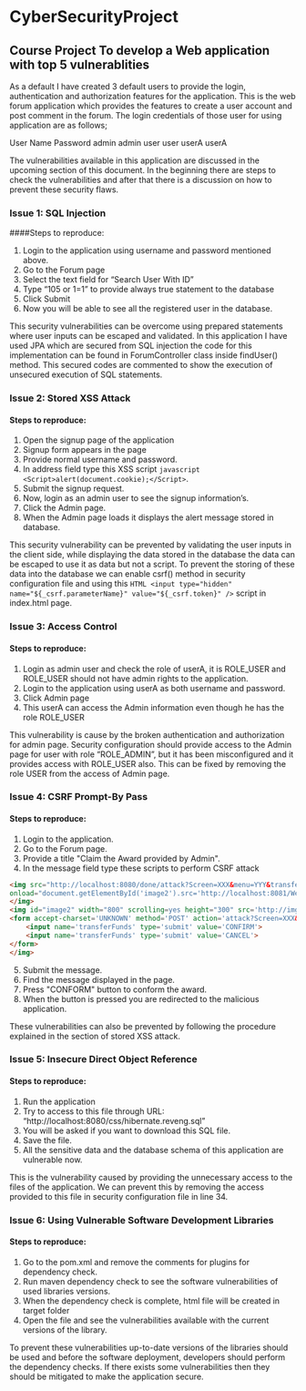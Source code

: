 # CyberSecurityProject
## Course Project To develop a Web application with top 5 vulnerablities

As a default I have created 3 default users to provide the login, authentication and authorization features for the application. This is the web forum application which provides the features to create a user account and post comment in the forum. The login credentials of those user for using application are as follows;

User Name	Password
admin	admin
user	user
userA	userA

The vulnerabilities available in this application are discussed in the upcoming section of this document. In the beginning there are steps to check the vulnerabilities and after that there is a discussion on how to prevent these security flaws.

### Issue 1: SQL Injection
####Steps to reproduce:
1. Login to the application using username and password mentioned above.
2. Go to the Forum page
3. Select the text field for “Search User With ID”
4. Type “105 or 1=1” to provide always true statement to the database
5. Click Submit
6. Now you will be able to see all the registered user in the database.

This security vulnerabilities can be overcome using prepared statements where user inputs can be escaped and validated. In this application I have used JPA which are secured from SQL injection the code for this implementation can be found in ForumController class inside findUser() method. This secured codes are commented to show the execution of unsecured execution of SQL statements.
    
### Issue 2: Stored XSS Attack
#### Steps to reproduce:
1. Open the signup page of the application
2. Signup form appears in the page
3. Provide normal username and password.
3. In address field type this XSS script ``` javascript <Script>alert(document.cookie);</Script> ```.
4. Submit the signup request.
5. Now, login as an admin user to see the signup information’s.
6. Click the Admin page.
7. When the Admin page loads it displays the alert message stored in database.

This security vulnerability can be prevented by validating the user inputs in the client side, while displaying the data stored in the database the data can be escaped to use it as data but not a script. To prevent the storing of these data into the database we can enable csrf() method in security configuration file and using this ```HTML <input type="hidden" name="${_csrf.parameterName}" value="${_csrf.token}" />``` script in index.html page.

### Issue 3: Access Control
#### Steps to reproduce:
1. Login as admin user and check the role of userA, it is ROLE_USER and ROLE_USER should not have admin rights to the application.
2. Login to the application using userA as both username and password.
3. Click Admin page 
4. This userA can access the Admin information even though he has the role ROLE_USER

This vulnerability is cause by the broken authentication and authorization for admin page. Security configuration should provide access to the Admin page for user with role “ROLE_ADMIN”, but it has been misconfigured and it provides access with ROLE_USER also. This can be fixed by removing the role USER from the access of Admin page.

### Issue 4: CSRF Prompt-By Pass
#### Steps to reproduce:
1. Login to the application.
2. Go to the Forum page.
3. Provide a title "Claim the Award provided by Admin".
4. In the message field type these scripts to perform CSRF attack  
```HTML
<img src="http://localhost:8080/done/attack?Screen=XXX&menu=YYY&transferFunds=5000"
onload="document.getElementById('image2').src='http://localhost:8081/WebGoat/attack?Screen=XXX&menu=YYY&transferFunds=CONFIRM'">
</img>
<img id="image2" width="800" scrolling=yes height="300" src='http://img.allw.mn/content/lifestyle/2013/05/1_cash-only.jpg'>
<form accept-charset='UNKNOWN' method='POST' action='attack?Screen=XXX&menu=YYY' enctype='application/x-www-form-urlencoded'>
	<input name='transferFunds' type='submit' value='CONFIRM'>
	<input name='transferFunds' type='submit' value='CANCEL'>
</form>
</img>
```
5. Submit the message.
6. Find the message displayed in the page. 
7. Press "CONFORM" button to conform the award.
8. When the button is pressed you are redirected to the malicious application.

These vulnerabilities can also be prevented by following the procedure explained in the section of stored XSS attack.

### Issue 5: Insecure Direct Object Reference
#### Steps to reproduce:
1. Run the application
2. Try to access to this file through URL: “http://localhost:8080/css/hibernate.reveng.sql”
3. You will be asked if you want to download this SQL file.
4. Save the file.
5. All the sensitive data and the database schema of this application are vulnerable now.

This is the vulnerability caused by providing the unnecessary access to the files of the application. We can prevent this by removing the access provided to this file in security configuration file in line 34.

### Issue 6: Using Vulnerable Software Development Libraries
#### Steps to reproduce:
1. Go to the pom.xml and remove the comments for plugins for dependency check. 
2. Run maven dependency check to see the software vulnerabilities of used libraries versions.
3. When the dependency check is complete, html file will be created in target folder
4. Open the file and see the vulnerabilities available with the current versions of the library.

To prevent these vulnerabilities up-to-date versions of the libraries should be used and before the software deployment, developers should perform the dependency checks. If there exists some vulnerabilities then they should be mitigated to make the application secure.

